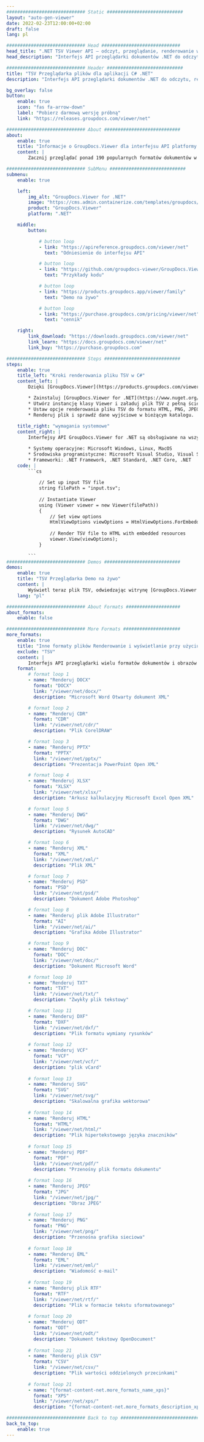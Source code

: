 ```yaml
---
############################# Static ############################
layout: "auto-gen-viewer"
date: 2022-02-23T12:00:00+02:00
draft: false
lang: pl

############################# Head #############################
head_title: ".NET TSV Viewer API — odczyt, przeglądanie, renderowanie w C# VB.NET"
head_description: "Interfejs API przeglądarki dokumentów .NET do odczytu, renderowania i wyświetlania TSV w aplikacjach dowolnego typu C#, ASP.NET, VB.NET i .NET Core."

############################# Header ############################
title: "TSV Przeglądarka plików dla aplikacji C# .NET" 
description: "Interfejs API przeglądarki dokumentów .NET do odczytu, renderowania i wyświetlania pliku TSV w aplikacjach dowolnego typu C#, ASP.NET, VB.NET i .NET Core. Wyświetl renderowane pliki z prawdziwym formatowaniem i układem w formacie HTML5, PDF lub jako obraz przy użyciu kilku wierszy kodu." 

bg_overlay: false
button:
    enable: true
    icon: "fas fa-arrow-down"
    label: "Pobierz darmową wersję próbną"
    link: "https://releases.groupdocs.com/viewer/net"

############################# About ############################
about:
    enable: true
    title: "Informacje o GroupDocs.Viewer dla interfejsu API platformy .NET" 
    content: |
        Zacznij przeglądać ponad 190 popularnych formatów dokumentów w swoich aplikacjach .NET, używając GroupDocs.Viewer for .NET API, dodając kilka wierszy kodu. Programiści mogą z łatwością wyświetlać pliki PDF, edytory tekstu, arkusze kalkulacyjne Excel, prezentacje, Visio, Project, Outlook i wiele innych popularnych formatów dokumentów w trybach HTML5, obrazu lub PDF. Renderowanie dokumentu jest szybkie, identyczne z oryginalnym plikiem źródłowym i nie wymaga instalowania dodatkowego oprogramowania ani innych zewnętrznych bibliotek.

############################# SubMenu ############################
submenu:
    enable: true

    left:
        img_alt: "GroupDocs.Viewer for .NET"
        image: "https://cms.admin.containerize.com/templates/groupdocs/images/product-logos/90x90-noborder/groupdocs-viewer-net.png"
        product: "GroupDocs.Viewer"
        platform: ".NET"

    middle:
        button:

            # button loop
            - link: "https://apireference.groupdocs.com/viewer/net"
              text: "Odniesienie do interfejsu API"

            # button loop
            - link: "https://github.com/groupdocs-viewer/GroupDocs.Viewer-for-.NET"
              text: "Przykłady kodu"

            # button loop
            - link: "https://products.groupdocs.app/viewer/family"
              text: "Demo na żywo"

            # button loop
            - link: "https://purchase.groupdocs.com/pricing/viewer/net"
              text: "cennik"

    right:
        link_download: "https://downloads.groupdocs.com/viewer/net"
        link_learn: "https://docs.groupdocs.com/viewer/net"
        link_buy: "https://purchase.groupdocs.com"

############################# Steps ############################
steps:
    enable: true
    title_left: "Kroki renderowania pliku TSV w C#" 
    content_left: |
        Dzięki [GroupDocs.Viewer](https://products.groupdocs.com/viewer/net/) możesz w kilku krokach wyrenderować TSV do formatu HTML, JPEG, PNG lub PDF.

        * Zainstaluj [GroupDocs.Viewer for .NET](https://www.nuget.org/packages/groupdocs.viewer) za pomocą swojego ulubionego menedżera pakietów. 
        * Utwórz instancję klasy Viewer i załaduj plik TSV z pełną ścieżką. 
        * Ustaw opcje renderowania pliku TSV do formatu HTML, PNG, JPEG lub PDF. 
        * Renderuj plik i sprawdź dane wyjściowe w bieżącym katalogu. 
        
    title_right: "wymagania systemowe" 
    content_right: |
        Interfejsy API GroupDocs.Viewer for .NET są obsługiwane na wszystkich głównych platformach i systemach operacyjnych. Przed wykonaniem poniższego kodu upewnij się, że w systemie są zainstalowane następujące wymagania wstępne.

        * Systemy operacyjne: Microsoft Windows, Linux, MacOS 
        * Środowiska programistyczne: Microsoft Visual Studio, Visual Studio Code, .NET CLI 
        * Frameworki: .NET Framework, .NET Standard, .NET Core, .NET 
    code: |
        ```cs
                        
            // Set up input TSV file
            string filePath = "input.tsv";
        
            // Instantiate Viewer
            using (Viewer viewer = new Viewer(filePath))
            {
            	// Set view options 
            	HtmlViewOptions viewOptions = HtmlViewOptions.ForEmbeddedResources();
                    
            	// Render TSV file to HTML with embedded resources
            	viewer.View(viewOptions);
            }
             
        ```
############################# Demos ############################
demos:
    enable: true
    title: "TSV Przeglądarka Demo na żywo"
    content: |
        Wyświetl teraz plik TSV, odwiedzając witrynę [GroupDocs.Viewer Online Apps](https://products.groupdocs.app/viewer/tsv).
    lang: "pl"

############################# About Formats ####################
about_formats:
    enable: false

############################# More Formats #####################
more_formats:
    enable: true
    title: "Inne formaty plików Renderowanie i wyświetlanie przy użyciu C#"
    exclude: "TSV"
    content: |
        Interfejs API przeglądarki wielu formatów dokumentów i obrazów dla platformy .NET. Zobacz niektóre z popularnych formatów plików poniżej bez zewnętrznych przeglądarek.
    format: 
        # format loop 1
        - name: "Renderuj DOCX"
          format: "DOCX"
          link: "/viewer/net/docx/"
          description: "Microsoft Word Otwarty dokument XML" 

        # format loop 2
        - name: "Renderuj CDR" 
          format: "CDR"
          link: "/viewer/net/cdr/"
          description: "Plik CorelDRAW" 

        # format loop 3
        - name: "Renderuj PPTX"
          format: "PPTX"
          link: "/viewer/net/pptx/"
          description: "Prezentacja PowerPoint Open XML" 

        # format loop 4
        - name: "Renderuj XLSX"
          format: "XLSX"
          link: "/viewer/net/xlsx/"
          description: "Arkusz kalkulacyjny Microsoft Excel Open XML" 

        # format loop 5
        - name: "Renderuj DWG"
          format: "DWG"
          link: "/viewer/net/dwg/"
          description: "Rysunek AutoCAD"

        # format loop 6
        - name: "Renderuj XML"
          format: "XML"
          link: "/viewer/net/xml/"
          description: "Plik XML"

        # format loop 7
        - name: "Renderuj PSD"
          format: "PSD"
          link: "/viewer/net/psd/"
          description: "Dokument Adobe Photoshop"

        # format loop 8
        - name: "Renderuj plik Adobe Illustrator"
          format: "AI"
          link: "/viewer/net/ai/"
          description: "Grafika Adobe Illustrator"

        # format loop 9
        - name: "Renderuj DOC"
          format: "DOC"
          link: "/viewer/net/doc/"
          description: "Dokument Microsoft Word" 

        # format loop 10
        - name: "Renderuj TXT" 
          format: "TXT"
          link: "/viewer/net/txt/"
          description: "Zwykły plik tekstowy" 

        # format loop 11
        - name: "Renderuj DXF" 
          format: "DXF"
          link: "/viewer/net/dxf/"
          description: "Plik formatu wymiany rysunków"  
          
        # format loop 12
        - name: "Renderuj VCF"
          format: "VCF"
          link: "/viewer/net/vcf/"
          description: "plik vCard"  
              
        # format loop 13
        - name: "Renderuj SVG"
          format: "SVG"
          link: "/viewer/net/svg/"
          description: "Skalowalna grafika wektorowa" 
          
        # format loop 14
        - name: "Renderuj HTML"
          format: "HTML"
          link: "/viewer/net/html/"
          description: "Plik hipertekstowego języka znaczników" 
          
        # format loop 15
        - name: "Renderuj PDF"
          format: "PDF"
          link: "/viewer/net/pdf/"
          description: "Przenośny plik formatu dokumentu"
          
        # format loop 16
        - name: "Renderuj JPEG"
          format: "JPG"
          link: "/viewer/net/jpg/"
          description: "Obraz JPEG"
          
        # format loop 17
        - name: "Renderuj PNG"
          format: "PNG"
          link: "/viewer/net/png/"
          description: "Przenośna grafika sieciowa" 
          
        # format loop 18
        - name: "Renderuj EML"
          format: "EML"
          link: "/viewer/net/eml/"
          description: "Wiadomość e-mail" 
          
        # format loop 19
        - name: "Renderuj plik RTF"
          format: "RTF"
          link: "/viewer/net/rtf/"
          description: "Plik w formacie tekstu sformatowanego" 
          
        # format loop 20
        - name: "Renderuj ODT"
          format: "ODT"
          link: "/viewer/net/odt/"
          description: "Dokument tekstowy OpenDocument" 
          
        # format loop 21
        - name: "Renderuj plik CSV"
          format: "CSV"
          link: "/viewer/net/csv/"
          description: "Plik wartości oddzielonych przecinkami" 
          
        # format loop 21
        - name: "{format-content-net.more_formats_name_xps}"
          format: "XPS"
          link: "/viewer/net/xps/"
          description: "{format-content-net.more_formats_description_xps}" 

############################# Back to top ###############################
back_to_top:
    enable: true
---
```

